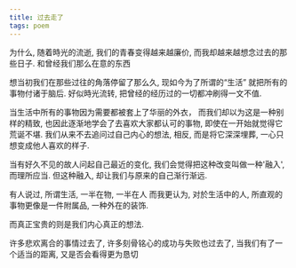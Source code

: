```yaml
---
title: 过去走了
tags: poem
---
```


为什么, 随着時光的流逝,
我们的青春变得越来越廉价,
而我却越来越想念过去的那些日子.
和曾经我们那么在意的东西

想当初我们在那些过往的角落停留了那么久, 现如今为了所谓的“生活”
就把所有的事物付诸于脑后.
好似時光流转, 把曾经的经历过的一切都冲刷得一文不值.

当生活中所有的事物因为需要都被套上了华丽的外衣，
而我们却以为这是一种别样的精致,
也因此逐渐地学会了去喜欢大家都认可的事物,
即使在一开始就觉得它荒诞不堪.
我们从来不去追问过自己内心的想法,
相反, 而是将它深深埋葬,
一心只想变成他人喜欢的样子.

当有好久不见的故人问起自己最近的变化, 
我们会觉得把这种改变叫做一种'融入', 而理所应当.
但这种融入, 却让我们与原来的自己渐行渐远.

有人说过, 所谓生活, 一半在物, 一半在人
而我更认为, 对於生活中的人, 
所直观的事物更像是一件附属品, 一种外在的装饰.

而真正宝贵的则是我们内心真正的想法.

许多悲欢离合的事情过去了,
许多刻骨铭心的成功与失败也过去了,
当我们有了一个适当的距离, 
又是否会看得更为恳切

